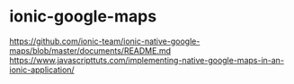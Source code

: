 # ionic-google-maps

https://github.com/ionic-team/ionic-native-google-maps/blob/master/documents/README.md
https://www.javascripttuts.com/implementing-native-google-maps-in-an-ionic-application/
